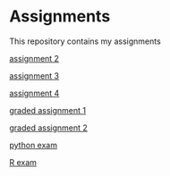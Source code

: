 # Assignments
This repository contains my assignments

[assignment 2](https://github.com/FlorisvdHeijden/Assignments/blob/master/assignment2.ipynb)

[assignment 3](https://github.com/FlorisvdHeijden/Assignments/blob/master/assignment3.ipynb)

[assignment 4](https://github.com/FlorisvdHeijden/Assignments/blob/master/assignment4.ipynb)

[graded assignment 1](https://github.com/FlorisvdHeijden/Assignments/blob/master/Graded_assignment1.ipynb)

[graded assignment 2](https://github.com/FlorisvdHeijden/Assignments/blob/master/Graded_assignment_2.ipynb)

[python exam](https://github.com/FlorisvdHeijden/Assignments/blob/master/exam_june_7_2018%20(1).ipynb)

[R exam](https://github.com/FlorisvdHeijden/Assignments/blob/master/Exam_student.ipynb)
